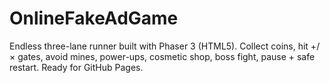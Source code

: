 # OnlineFakeAdGame
Endless three-lane runner built with Phaser 3 (HTML5). Collect coins, hit +/× gates, avoid mines, power-ups, cosmetic shop, boss fight, pause + safe restart. Ready for GitHub Pages.
